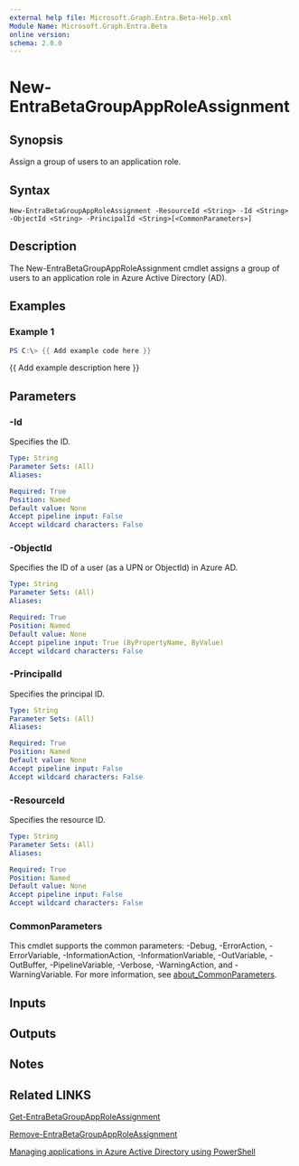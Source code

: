 ```yaml
---
external help file: Microsoft.Graph.Entra.Beta-Help.xml
Module Name: Microsoft.Graph.Entra.Beta
online version:
schema: 2.0.0
---
```


# New-EntraBetaGroupAppRoleAssignment

## Synopsis
Assign a group of users to an application role.

## Syntax

```
New-EntraBetaGroupAppRoleAssignment -ResourceId <String> -Id <String> -ObjectId <String> -PrincipalId <String>[<CommonParameters>]
```

## Description
The New-EntraBetaGroupAppRoleAssignment cmdlet assigns a group of users to an application role in Azure Active Directory (AD).

## Examples

### Example 1
```powershell
PS C:\> {{ Add example code here }}
```

{{ Add example description here }}

## Parameters

### -Id
Specifies the ID.

```yaml
Type: String
Parameter Sets: (All)
Aliases:

Required: True
Position: Named
Default value: None
Accept pipeline input: False
Accept wildcard characters: False
```


### -ObjectId
Specifies the ID of a user (as a UPN or ObjectId) in Azure AD.

```yaml
Type: String
Parameter Sets: (All)
Aliases:

Required: True
Position: Named
Default value: None
Accept pipeline input: True (ByPropertyName, ByValue)
Accept wildcard characters: False
```

### -PrincipalId
Specifies the principal ID.

```yaml
Type: String
Parameter Sets: (All)
Aliases:

Required: True
Position: Named
Default value: None
Accept pipeline input: False
Accept wildcard characters: False
```

### -ResourceId
Specifies the resource ID.

```yaml
Type: String
Parameter Sets: (All)
Aliases:

Required: True
Position: Named
Default value: None
Accept pipeline input: False
Accept wildcard characters: False
```

### CommonParameters
This cmdlet supports the common parameters: -Debug, -ErrorAction, -ErrorVariable, -InformationAction, -InformationVariable, -OutVariable, -OutBuffer, -PipelineVariable, -Verbose, -WarningAction, and -WarningVariable. For more information, see [about_CommonParameters](https://go.microsoft.com/fwlink/?LinkID=113216).

## Inputs

## Outputs

## Notes

## Related LINKS

[Get-EntraBetaGroupAppRoleAssignment]()

[Remove-EntraBetaGroupAppRoleAssignment]()

[Managing applications in Azure Active Directory using PowerShell](https://channel9.msdn.com/Series/Azure-Active-Directory-Videos-Demos/ManageAppsAzureADPowerShell)


